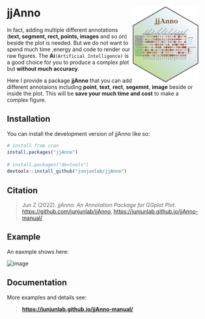 
# jjAnno <img src="man/jjAnno-logo.png" align="right" height="200" />

<!-- badges: start -->

In fact, adding multiple different annotations (**text, segment, rect, points, images** and so on) beside the plot is needed. But we do not want to spend much time ,energy and code to render our raw figures. The **Ai**`(Artificial Intelligence)` is a good choice for you to produce a complex plot but **without much accuracy**.

Here I provide a package **jjAnno** that you can add different annotaions including **point**, **text**, **rect**, **segemnt**, **image** beside or inside the plot. This will be **save your much time and cost** to make a complex figure.

<!-- badges: end -->

## Installation

You can install the development version of jjAnno like so:

``` r
# install from cran
install.packages("jjAnno")

# install.packages("devtools")
devtools::install_github("junjunlab/jjAnno")
```

## Citation

> Jun Z (2022). *jjAnno: An Annotation Package for GGplot Plot.*  https://github.com/junjunlab/jjAnno, https://junjunlab.github.io/jjAnno-manual/

## Example

An eaxmple shows here:

![image](https://user-images.githubusercontent.com/64965509/179390758-cb5d89cc-efdf-4bf1-9eae-e6a537f6f044.png)

## Documentation

More examples and details see:

> **https://junjunlab.github.io/jjAnno-manual/**
